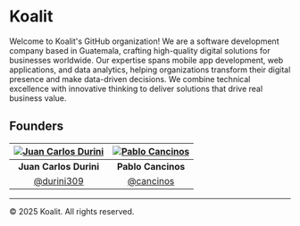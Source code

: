 # Koalit

Welcome to Koalit's GitHub organization! We are a software development company based in Guatemala, crafting high-quality digital solutions for businesses worldwide. Our expertise spans mobile app development, web applications, and data analytics, helping organizations transform their digital presence and make data-driven decisions. We combine technical excellence with innovative thinking to deliver solutions that drive real business value.

## Founders

| [![Juan Carlos Durini](https://github.com/durini309.png?size=100)](https://github.com/durini309) | [![Pablo Cancinos](https://github.com/cancinos.png?size=100)](https://github.com/cancinos) |
|:---:|:---:|
| **Juan Carlos Durini** | **Pablo Cancinos** |
| [@durini309](https://github.com/durini309) | [@cancinos](https://github.com/cancinos) |


---
© 2025 Koalit. All rights reserved.